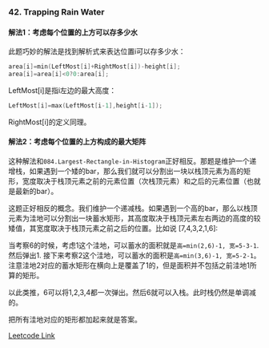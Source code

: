 ### 42. Trapping Rain Water 

#### 解法1：考虑每个位置的上方可以存多少水

此题巧妙的解法是找到解析式来表达位置i可以存多少水：
```cpp
area[i]=min(LeftMost[i]+RightMost[i])-height[i];
area[i]=area[i]<0?0:area[i];
```
LeftMost[i]是指i左边的最大高度：
```cpp
LeftMost[i]=max(LeftMost[i-1],height[i-1]);
```
RightMost[i]的定义同理。

#### 解法2：考虑每个位置的上方构成的最大矩阵

这种解法和```084.Largest-Rectangle-in-Histogram```正好相反。那题是维护一个递增栈，如果遇到一个矮的bar，那么我们就可以分割出一块以栈顶元素为高的矩形，宽度取决于栈顶元素之前的元素位置（次栈顶元素）和之后的元素位置（也就是最新的bar）。

这题正好相反的概念。我们维护一个递减栈。如果遇到一个高的bar，那么以栈顶元素为洼地可以分割出一块蓄水矩形，其高度取决于栈顶元素左右两边的高度的较矮值，其宽度取决于栈顶元素之前之后的位置。比如说 [7,4,3,2,1,6]:

当考察6的时候，考虑1这个洼地，可以蓄水的面积就是```高=min(2,6)-1, 宽=5-3-1```. 然后弹出1. 接下来考察2这个洼地，可以蓄水的面积是```高=min(3,6)-1, 宽=5-2-1```。注意洼地2对应的蓄水矩形在横向上是覆盖了1的，但是面积并不包括之前洼地1所算的矩形。

以此类推，6可以将1,2,3,4都一次弹出。然后6就可以入栈。此时栈仍然是单调减的。

把所有洼地对应的矩形都加起来就是答案。

[Leetcode Link](https://leetcode.com/problems/trapping-rain-water)
